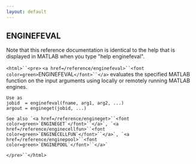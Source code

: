 ```yaml
---
layout: default
---
```


##  ENGINEFEVAL

Note that this reference documentation is identical to the help that is displayed in MATLAB when you type "help enginefeval".

`<html>``<pre>`
    `<a href=/reference/enginefeval>``<font color=green>`ENGINEFEVAL`</font>``</a>` evaluates the specified MATLAB function on the input arguments
    using locally or remotely running MATLAB engines.
 
    Use as
    jobid  = enginefeval(fname, arg1, arg2, ...)
    argout = engineget(jobid, ...)
 
    See also `<a href=/reference/engineget>``<font color=green>`ENGINEGET`</font>``</a>`, `<a href=/reference/enginecellfun>``<font color=green>`ENGINECELLFUN`</font>``</a>`, `<a href=/reference/enginepool>``<font color=green>`ENGINEPOOL`</font>``</a>`
`</pre>``</html>`

